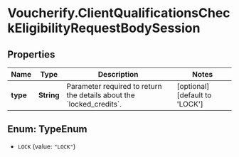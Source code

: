 # Voucherify.ClientQualificationsCheckEligibilityRequestBodySession

## Properties

Name | Type | Description | Notes
------------ | ------------- | ------------- | -------------
**type** | **String** | Parameter required to return the details about the &#x60;locked_credits&#x60;. | [optional] [default to &#39;LOCK&#39;]



## Enum: TypeEnum


* `LOCK` (value: `"LOCK"`)




